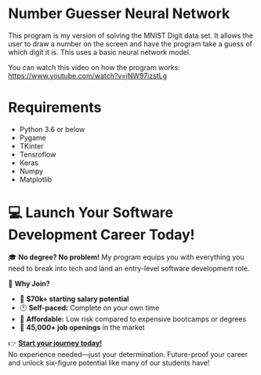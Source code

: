 # Number Guesser Neural Network

This program is my version of solving the MNIST Digit data set. It allows the user to draw a number on the screen and have the program take a guess of which digit it is. This uses a basic neural network model.

You can watch this video on how the program works: https://www.youtube.com/watch?v=jNW97izstLg

# Requirements
- Python 3.6 or below
- Pygame
- TKinter
- Tensroflow
- Keras
- Numpy
- Matplotlib

# 💻 Launch Your Software Development Career Today!  

🎓 **No degree? No problem!** My program equips you with everything you need to break into tech and land an entry-level software development role.  

🚀 **Why Join?**  
- 💼 **$70k+ starting salary potential**  
- 🕐 **Self-paced:** Complete on your own time  
- 🤑 **Affordable:** Low risk compared to expensive bootcamps or degrees
- 🎯 **45,000+ job openings** in the market  

👉 **[Start your journey today!](https://techwithtim.net/dev)**  
No experience needed—just your determination. Future-proof your career and unlock six-figure potential like many of our students have!  
